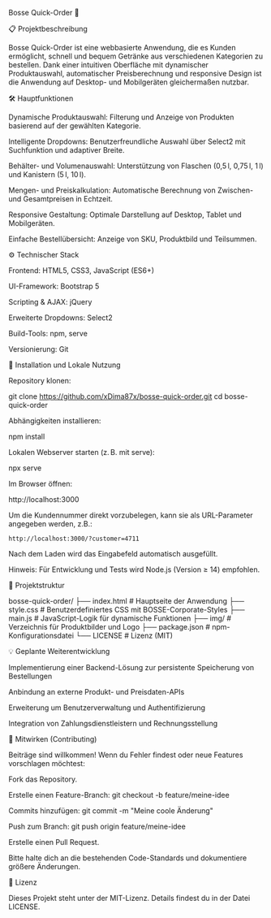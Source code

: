 Bosse Quick-Order 🚀



📋 Projektbeschreibung

Bosse Quick-Order ist eine webbasierte Anwendung, die es Kunden ermöglicht, schnell und bequem Getränke aus verschiedenen Kategorien zu bestellen. Dank einer intuitiven Oberfläche mit dynamischer Produktauswahl, automatischer Preisberechnung und responsive Design ist die Anwendung auf Desktop- und Mobilgeräten gleichermaßen nutzbar.

🛠️ Hauptfunktionen

Dynamische Produktauswahl: Filterung und Anzeige von Produkten basierend auf der gewählten Kategorie.

Intelligente Dropdowns: Benutzerfreundliche Auswahl über Select2 mit Suchfunktion und adaptiver Breite.

Behälter- und Volumenauswahl: Unterstützung von Flaschen (0,5 l, 0,75 l, 1 l) und Kanistern (5 l, 10 l).

Mengen- und Preiskalkulation: Automatische Berechnung von Zwischen- und Gesamtpreisen in Echtzeit.

Responsive Gestaltung: Optimale Darstellung auf Desktop, Tablet und Mobilgeräten.

Einfache Bestellübersicht: Anzeige von SKU, Produktbild und Teilsummen.

⚙️ Technischer Stack

Frontend: HTML5, CSS3, JavaScript (ES6+)

UI-Framework: Bootstrap 5

Scripting & AJAX: jQuery

Erweiterte Dropdowns: Select2

Build-Tools: npm, serve

Versionierung: Git

🚀 Installation und Lokale Nutzung

Repository klonen:

git clone https://github.com/xDima87x/bosse-quick-order.git
cd bosse-quick-order

Abhängigkeiten installieren:

npm install

Lokalen Webserver starten (z. B. mit serve):

npx serve

Im Browser öffnen:

http://localhost:3000

Um die Kundennummer direkt vorzubelegen, kann sie als URL-Parameter
angegeben werden, z.B.:

```
http://localhost:3000/?customer=4711
```
Nach dem Laden wird das Eingabefeld automatisch ausgefüllt.

Hinweis: Für Entwicklung und Tests wird Node.js (Version ≥ 14) empfohlen.

📂 Projektstruktur

bosse-quick-order/
├── index.html         # Hauptseite der Anwendung
├── style.css          # Benutzerdefiniertes CSS mit BOSSE-Corporate-Styles
├── main.js            # JavaScript-Logik für dynamische Funktionen
├── img/               # Verzeichnis für Produktbilder und Logo
├── package.json       # npm-Konfigurationsdatei
└── LICENSE            # Lizenz (MIT)

💡 Geplante Weiterentwicklung

Implementierung einer Backend-Lösung zur persistente Speicherung von Bestellungen

Anbindung an externe Produkt- und Preisdaten-APIs

Erweiterung um Benutzerverwaltung und Authentifizierung

Integration von Zahlungsdienstleistern und Rechnungsstellung

🤝 Mitwirken (Contributing)

Beiträge sind willkommen! Wenn du Fehler findest oder neue Features vorschlagen möchtest:

Fork das Repository.

Erstelle einen Feature-Branch: git checkout -b feature/meine-idee

Commits hinzufügen: git commit -m "Meine coole Änderung"

Push zum Branch: git push origin feature/meine-idee

Erstelle einen Pull Request.

Bitte halte dich an die bestehenden Code-Standards und dokumentiere größere Änderungen.

📝 Lizenz

Dieses Projekt steht unter der MIT-Lizenz. Details findest du in der Datei LICENSE.
